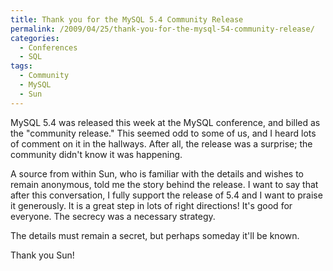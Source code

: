 ```yaml
---
title: Thank you for the MySQL 5.4 Community Release
permalink: /2009/04/25/thank-you-for-the-mysql-54-community-release/
categories:
  - Conferences
  - SQL
tags:
  - Community
  - MySQL
  - Sun
---
```

MySQL 5.4 was released this week at the MySQL conference, and billed as the "community release." This seemed odd to some of us, and I heard lots of comment on it in the hallways. After all, the release was a surprise; the community didn't know it was happening.

A source from within Sun, who is familiar with the details and wishes to remain anonymous, told me the story behind the release. I want to say that after this conversation, I fully support the release of 5.4 and I want to praise it generously. It is a great step in lots of right directions! It's good for everyone. The secrecy was a necessary strategy.

The details must remain a secret, but perhaps someday it'll be known.

Thank you Sun!
